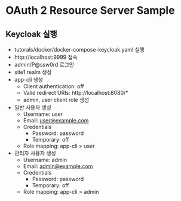 # OAuth 2 Resource Server Sample
## Keycloak 실행
* tutorals/docker/docker-compose-keycloak.yaml 실행
* http://localhost:9999 접속 
* admin/P@ssw0rd 로그인 
* site1 realm 생성 
* app-cli 생성
  * Client authentication: off
  * Valid redirect URIs: http://localhost:8080/*
  * admin, user client role 생성 
* 일반 사용자 생성
  * Username: user
  * Email: user@example.com
  * Credentials
    * Password: password
    * Temporary: off
  * Role mapping: app-cli > user
* 관리자 사용자 생성
  * Username: admin
  * Email: admin@example.com
  * Credentials
    * Password: password
    * Temporary: off
  * Role mapping: app-cli > admin

